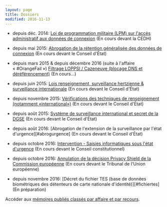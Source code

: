 ```yaml
---
layout: page
title: Dossiers
modified: 2016-11-13
---
```



  - depuis déc. 2014:
    [Loi de programmation militaire (LPM) sur l'accès administratif aux données de connexion][lpm] (En cours devant la CEDH)

  - depuis mai 2015:
    [Abrogation de la rétention généralisée des données de connexion][abrogationretention] (En cours devant le Conseil d'État)

  - depuis mars 2015 & depuis décembre 2016 (suite à l'affaire « #OrangeFail »)
    [Filtrage LOPPSI / Cazeneuve (blocage DNS et déréférencement)][filtragecazeneuve] (En cours...)

  - depuis juin 2015:
    [Lois renseignement, surveillance hertzienne & surveillance internationale][renseignement] (En cours devant le Conseil d'État)

  - depuis novembre 2015: [Vérifications des techniques de renseignement (notamment «international»)][verifcnctr] (En cours devant le Conseil d'État)

  - depuis août 2015:
    [Système de surveillance international et secret de la DGSE][secretdgse] (En cours devant le Conseil d'État)

  - depuis août 2016:
    [Abrogation de l'extension de la surveillance par l'état d'urgence][#abrogurgence] (En cours devant le Conseil d'État)

  - depuis octobre 2016:
    [Intervention - Saisies informatiques sous l'état d'urgence][perquisitionsnumeriques] (En cours devant le Conseil constitutionnel)

  - depuis octobre 2016:
    [Annulation de la décision Privacy Shield de la Commission européenne][privacyshield] (En cours devant le Tribunal de l'Union européenne)

  - depuis novembre 2016:
    [Décret du fichier TES (base de données biométriques des détenteurs de carte nationale d'identité)][#fichiertes] (En préparation)


[lpm]: /dossiers/lpm.html
[abrogationretention]: /dossiers/abrogationretention.html
[filtragecazeneuve]: /dossiers/filtragecazeneuve.html
[renseignement]: /dossiers/renseignement.html
[secretdgse]: /dossiers/secretdgse.html
[verifcnctr]: /dossiers/verifcnctr.html
[abrogationurgence]: /dossiers/abrogationurgence.html
[perquisitionsnumeriques]: /dossiers/perquisitionsnumeriques.html
[privacyshield]: /dossiers/privacyshield.html
[fichiertes]: /dossiers/fichierTes.html




Accéder aux [mémoires publiés classés par affaire et par recours](/recours/).
